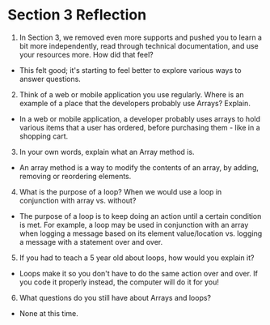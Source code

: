 # Section 3 Reflection

1. In Section 3, we removed even more supports and pushed you to learn a bit more independently, read through technical documentation, and use your resources more. How did that feel?

+ This felt good; it's starting to feel better to explore various ways to answer questions.

2. Think of a web or mobile application you use regularly. Where is an example of a place that the developers probably use Arrays? Explain.

+ In a web or mobile application, a developer probably uses arrays to hold various items that a user has ordered, before purchasing them - like in a shopping cart.

3. In your own words, explain what an Array method is.

+ An array method is a way to modify the contents of an array, by adding, removing or reordering elements.

4. What is the purpose of a loop? When we would use a loop in conjunction with array vs. without?

+ The purpose of a loop is to keep doing an action until a certain condition is met. For example, a loop may be used in conjunction with an array when logging a message based on its element value/location vs. logging a message with a statement over and over.

5. If you had to teach a 5 year old about loops, how would you explain it?

+ Loops make it so you don't have to do the same action over and over. If you code it properly instead, the computer will do it for you!

6. What questions do you still have about Arrays and loops?

+ None at this time.
